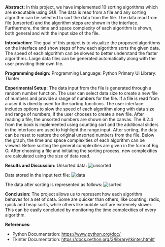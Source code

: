 **Abstract:**
In this project, we have implemented 10 sorting algorithms which are executable using GUI. The data is read from a file and any sorting algorithm can be selected to sort the data from the file. The data read from file (unsorted) and the algorithm steps are shown in the interface. Furthermore, the time and space complexity of each algorithm is shown, both general and with the input size of the file.

**Introduction:**
The goal of this project is to visualize the proposed algorithms on the interface and show steps of how each algorithm sorts the given data. The speed of each algorithm can be slowed to better understand the faster algorithms. Large data files can be generated automatically along with the user providing their own file.

**Programming design:**
Programming Language: Python
Primary UI Library: Tkinter

**Experimental Setup:**
The data input from the file is generated through a random number function. The user can select data size to create a new file of numbers and provide a range of numbers for the file. If a file is read from a user it is directly used for the sorting functions. The user interface includes options to slow the speed of each algorithm along with data size and range of numbers, if the user chooses to create a new file. After reading a file, the unsorted numbers are shown on the canvas. The 8.2.4 from the book is implemented using counting sort and the additional sliders in the interface are used to highlight the range input. After sorting, the data can be reset to restore the original unsorted numbers from the file.
Below the graph, the time and space complexities of each algorithm can be viewed. Before sorting the general complexities are given in the form of Big O. After choosing a file and initiating the sorting process, new complexities are calculated using the size of data read.

**Results and Discussion:**
Unsorted data:
![unsorted](https://github.com/mfahad960/Sorting-Visualizer/assets/133112083/ba56e8e3-6dd5-4d60-ab4e-909c2de201fa)

Data stored in the input text file:
![data](https://github.com/mfahad960/Sorting-Visualizer/assets/133112083/d3bbb2fe-b89f-4c7a-8bab-f22d0e672fa2)

The data after sorting is represented as follows:
![sorted](https://github.com/mfahad960/Sorting-Visualizer/assets/133112083/f2ae3901-e856-4ae3-bd5f-cd7a6ca3ea11)

**Conclusion:**
The project allows us to represent how each algorithm behaves for a set of data. Some are quicker than others, like counting, radix, quick and heap sorts, while others like bubble sort are extremely slower. This can be easily concluded by monitoring the time complexities of every algorithm.

**References:**
- Python Documentation: https://www.python.org/doc/
- Tkinter Documentation: https://docs.python.org/3/library/tkinter.html#
